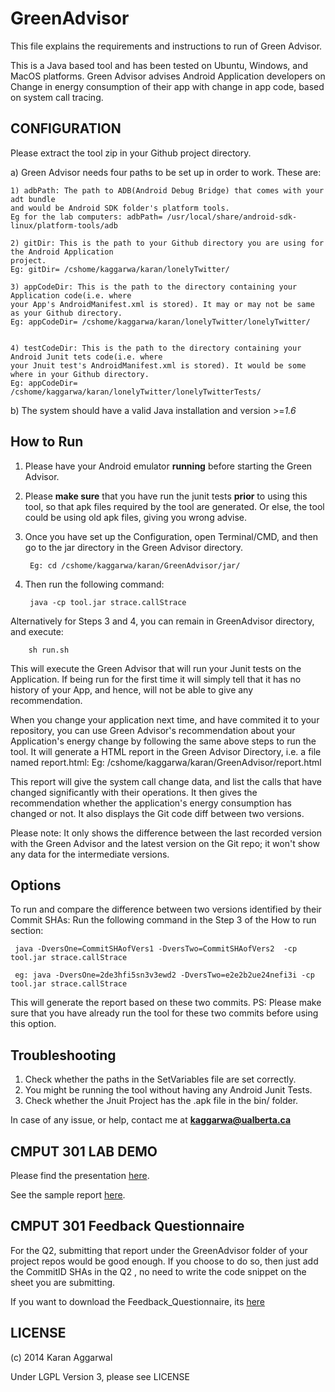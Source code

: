 GreenAdvisor
============

This file explains the requirements and instructions to run of Green Advisor. 


This is a Java based tool and has been tested on Ubuntu, Windows, and MacOS platforms.
Green Advisor advises Android Application developers on Change in energy consumption 
of their app with change in app code, based on system call tracing. 

CONFIGURATION
-------------
Please extract the tool zip in your Github project directory. 

a) Green Advisor needs four paths to be set up in order to work. These are:

	1) adbPath: The path to ADB(Android Debug Bridge) that comes with your adt bundle 
	and would be Android SDK folder's platform tools. 
	Eg for the lab computers: adbPath= /usr/local/share/android-sdk-linux/platform-tools/adb

	2) gitDir: This is the path to your Github directory you are using for the Android Application 
	project. 
	Eg: gitDir= /cshome/kaggarwa/karan/lonelyTwitter/

	3) appCodeDir: This is the path to the directory containing your Application code(i.e. where
	your App's AndroidManifest.xml is stored). It may or may not be same as your Github directory.
	Eg: appCodeDir= /cshome/kaggarwa/karan/lonelyTwitter/lonelyTwitter/
	

	4) testCodeDir: This is the path to the directory containing your Android Junit tets code(i.e. where
	your Jnuit test's AndroidManifest.xml is stored). It would be some where in your Github directory. 
	Eg: appCodeDir= /cshome/kaggarwa/karan/lonelyTwitter/lonelyTwitterTests/
	

b) The system should have a valid Java installation and version >=*1.6*

How to Run
-----------

1. Please have your Android emulator **running** before starting the Green Advisor.
2. Please **make sure** that you have run the junit tests **prior** to using this tool, so that apk files required by the tool are generated. Or else, the tool could be using old apk files, giving you wrong advise. 
3. Once you have set up the Configuration, open Terminal/CMD, and then go to the jar directory in the
Green Advisor directory.

        Eg: cd /cshome/kaggarwa/karan/GreenAdvisor/jar/

4. Then run the following command:

        java -cp tool.jar strace.callStrace

Alternatively for Steps 3 and 4, you can remain in GreenAdvisor directory, and execute:

        sh run.sh
        
This will execute the Green Advisor that will run your Junit tests on the Application.
If being run for the first time it will simply tell that it has no history of your App,
and hence, will not be able to give any recommendation.

When you change your application next time, and have commited it to your repository,
you can use Green Advisor's recommendation about your Application's energy change
by following the same above steps to run the tool. It will generate a HTML report 
in the Green Advisor Directory, i.e. a file named report.html:
        Eg: /cshome/kaggarwa/karan/GreenAdvisor/report.html

This report will give the system call change data, and list the calls that have changed
significantly with their operations. It then gives the recommendation whether the 
application's energy consumption has changed or not. It also displays the Git code 
diff between two versions.

Please note: 
It only shows the difference between the last recorded version with the Green Advisor
and the latest version on the Git repo; it won't  show any data for the 
intermediate versions.

Options
-------
To run and compare the difference between two versions identified by their
Commit SHAs:
Run the following command in the Step 3 of the How to run section:

     java -DversOne=CommitSHAofVers1 -DversTwo=CommitSHAofVers2  -cp tool.jar strace.callStrace 

     eg: java -DversOne=2de3hfi5sn3v3ewd2 -DversTwo=e2e2b2ue24nefi3i -cp tool.jar strace.callStrace  

This will generate the report based on these two commits.
PS: Please make sure that you have already run the tool for these two commits before using this option.

Troubleshooting
---------------

1. Check whether the paths in the SetVariables file are set correctly.
2. You might be running the tool without having any Android Junit Tests.
3. Check whether the Jnuit Project has the .apk file in the bin/ folder.

In case of any issue, or help, contact me at **kaggarwa@ualberta.ca**


CMPUT 301 LAB DEMO
------------------

Please find the presentation [here](Green_Advisor_Lab_demo.pdf). 

See the sample report [here](sample_report.html).


CMPUT 301 Feedback Questionnaire
--------------------------------

For the Q2, submitting that report under the GreenAdvisor folder of your project repos would be good enough. 
If you choose to do so, then just add the CommitID SHAs in the Q2 , no need to write the code snippet on the sheet you are submitting.

If you want to download the Feedback_Questionnaire, its [here](Feedback_Questionnaire.docx)

LICENSE
-------

(c) 2014 Karan Aggarwal 

Under LGPL Version 3, please see LICENSE
